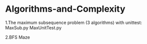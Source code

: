 # Algorithms-and-Complexity

1.The maximum subsequence problem (3 algorithms) with unittest:
MaxSub.py
MaxUnitTest.py

2.BFS Maze 
